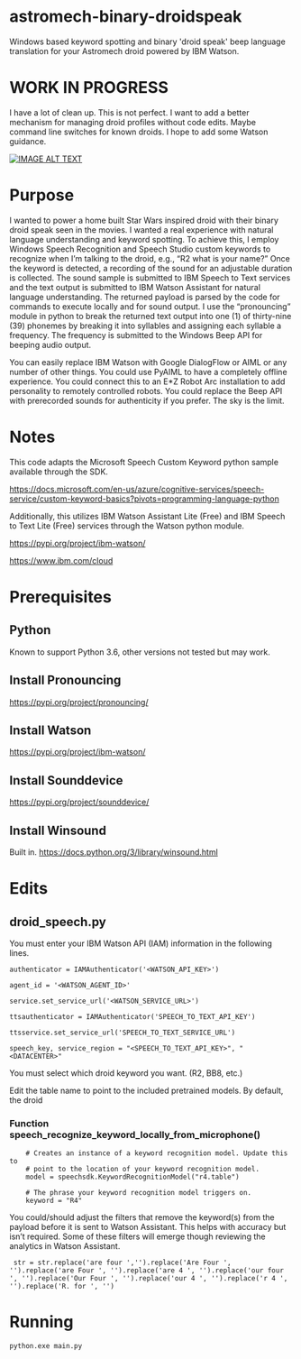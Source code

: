 # astromech-binary-droidspeak
Windows based keyword spotting and binary 'droid speak' beep language translation for your Astromech droid powered by IBM Watson.

# WORK IN PROGRESS
I have a lot of clean up. This is not perfect. I want to add a better mechanism for managing droid profiles without code edits. Maybe command line switches for known droids. I hope to add some Watson guidance. 

[![IMAGE ALT TEXT](http://img.youtube.com/vi/NQA16nbqxls/0.jpg)](http://www.youtube.com/watch?v=NQA16nbqxls "R4 Droid Speak Speech Recognition Demo")

# Purpose
I wanted to power a home built Star Wars inspired droid with their binary droid speak seen in the movies. I wanted a real experience with natural language understanding and keyword spotting. To achieve this, I employ Windows Speech Recognition and Speech Studio custom keywords to recognize when I’m talking to the droid, e.g., “R2 what is your name?” Once the keyword is detected, a recording of the sound for an adjustable duration is collected. The sound sample is submitted to IBM Speech to Text services and the text output is submitted to IBM Watson Assistant for natural language understanding. The returned payload is parsed by the code for commands to execute locally and for sound output. I use the “pronouncing” module in python to break the returned text output into one (1) of thirty-nine (39) phonemes by breaking it into syllables and assigning each syllable a frequency. The frequency is submitted to the Windows Beep API for beeping audio output. 

You can easily replace IBM Watson with Google DialogFlow or AIML or any number of other things. You could use PyAIML to have a completely offline experience. You could connect this to an E*Z Robot Arc installation to add personality to remotely controlled robots. You could replace the Beep API with prerecorded sounds for authenticity if you prefer. The sky is the limit.

# Notes
This code adapts the Microsoft Speech Custom Keyword python sample available through the SDK.

https://docs.microsoft.com/en-us/azure/cognitive-services/speech-service/custom-keyword-basics?pivots=programming-language-python 

Additionally, this utilizes IBM Watson Assistant Lite (Free) and IBM Speech to Text Lite (Free) services through the Watson python module. 

https://pypi.org/project/ibm-watson/

https://www.ibm.com/cloud 

# Prerequisites

## Python
Known to support Python 3.6, other versions not tested but may work.

## Install Pronouncing 
https://pypi.org/project/pronouncing/ 

## Install Watson 
https://pypi.org/project/ibm-watson/

## Install Sounddevice
https://pypi.org/project/sounddevice/ 

## Install Winsound
Built in.
https://docs.python.org/3/library/winsound.html

# Edits
## droid_speech.py
You must enter your IBM Watson API (IAM) information in the following lines. 

`authenticator = IAMAuthenticator('<WATSON_API_KEY>')`

`agent_id = '<WATSON_AGENT_ID>'`

`service.set_service_url('<WATSON_SERVICE_URL>')`

`ttsauthenticator = IAMAuthenticator('SPEECH_TO_TEXT_API_KEY')`

`ttsservice.set_service_url('SPEECH_TO_TEXT_SERVICE_URL')`

`speech_key, service_region = "<SPEECH_TO_TEXT_API_KEY>", "<DATACENTER>"`

You must select which droid keyword you want. (R2, BB8, etc.) 

Edit the table name to point to the included pretrained models. By default, the droid 

### Function speech_recognize_keyword_locally_from_microphone()

```
    # Creates an instance of a keyword recognition model. Update this to
    # point to the location of your keyword recognition model.
    model = speechsdk.KeywordRecognitionModel("r4.table")

    # The phrase your keyword recognition model triggers on.
    keyword = "R4"
```
You could/should adjust the filters that remove the keyword(s) from the payload before it is sent to Watson Assistant. This helps with accuracy but isn’t required. Some of these filters will emerge though reviewing the analytics in Watson Assistant. 

` str = str.replace('are four ','').replace('Are Four ', '').replace('are Four ', '').replace('are 4 ', '').replace('our four ', '').replace('Our Four ', '').replace('our 4 ', '').replace('r 4 ', '').replace('R. for ', '')`

# Running

`python.exe main.py`
